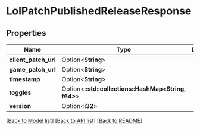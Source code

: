 # LolPatchPublishedReleaseResponse

## Properties

Name | Type | Description | Notes
------------ | ------------- | ------------- | -------------
**client_patch_url** | Option<**String**> |  | [optional]
**game_patch_url** | Option<**String**> |  | [optional]
**timestamp** | Option<**String**> |  | [optional]
**toggles** | Option<**::std::collections::HashMap<String, f64>**> |  | [optional]
**version** | Option<**i32**> |  | [optional]

[[Back to Model list]](../README.md#documentation-for-models) [[Back to API list]](../README.md#documentation-for-api-endpoints) [[Back to README]](../README.md)


